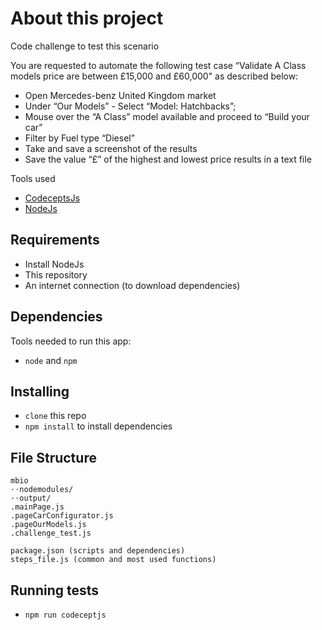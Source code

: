 # About this project

Code challenge to test this scenario

You are requested to automate the following test case “Validate A Class models price are between
£15,000 and £60,000" as described below:

 - Open Mercedes-benz United Kingdom market
 - Under “Our Models” - Select “Model: Hatchbacks”;
 - Mouse over the “A Class” model available and proceed to “Build your car”
 - Filter by Fuel type “Diesel”
 - Take and save a screenshot of the results
 - Save the value “£” of the highest and lowest price results in a text file

Tools used

* [CodeceptsJs](https://codecept.io/)
* [NodeJs](https://nodejs.org/en/)

## Requirements

- Install NodeJs
- This repository
- An internet connection (to download dependencies)

## Dependencies

Tools needed to run this app:

- `node` and `npm`

## Installing

* `clone` this repo
* `npm install` to install dependencies

## File Structure

```
mbio
⋅⋅nodemodules/
⋅⋅output/ 
.mainPage.js
.pageCarConfigurator.js
.pageOurModels.js
.challenge_test.js

package.json (scripts and dependencies)
steps_file.js (common and most used functions)
```

## Running tests

* `npm run codeceptjs`
